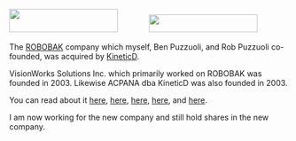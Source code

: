 <img src='https://brianbondy.com/static/img/blogpost_113/kineticd.png' width='196' height='42'>　　　　<img src='https://brianbondy.com/static/img/blogpost_113/robobak.png' width='196' height='32'>

The [ROBOBAK][1] company which myself, Ben Puzzuoli, and Rob Puzzuoli co-founded, was acquired by [KineticD][7].  

VisionWorks Solutions Inc. which primarily worked on ROBOBAK was founded in 2003.  Likewise ACPANA dba KineticD was also founded in 2003.

You can read about it [here][2], [here][3], [here][4], [here][6], and [here][5].

I am now working for the new company and still hold shares in the new company.

[1]: http://www.robobak.com
[2]: http://business.financialpost.com/2011/04/05/torontos-kineticd-buys-robobak/
[3]: http://www.echannelline.com/usa/story.cfm?item=26706
[4]: http://www.wwpi.com/index.php?option=com_content&view=article&id=11099:kineticd-acquires-hybrid-cloud-backup-software-vendor-robobak-&catid=236:backup-and-recovery&Itemid=2701320
[5]: http://www.backupreview.info/2011/04/05/opinion-on-ma-toronto-based-online-data-backup-specialist-kineticd-buys-robobak/
[6]: http://www.thestreet.com/story/11071955/1/online-backup-expert-kineticd-acquires-robobak-a-leading-provider-of-hybrid-cloud-backup-software.html
[7]: http://www.kineticd.com
